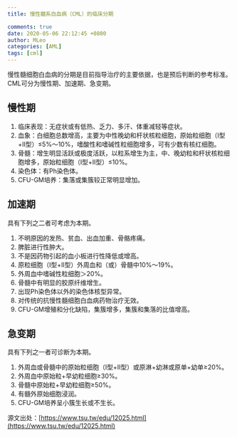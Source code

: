 ```yaml
---
title: 慢性髓系白血病（CML）的临床分期

comments: true
date: 2020-05-06 22:12:45 +0800
author: MLeo
categories: [AML] 
tags: [cml]
---
```


慢性髓细胞白血病的分期是目前指导治疗的主要依据，也是预后判断的参考标准。CML可分为慢性期、加速期、急变期。

## 慢性期

1.  临床表现：无症状或有低热、乏力、多汗、体重减轻等症状。
2.  血象：白细胞总数增高，主要为中性晚幼和杆状核粒细胞，原始粒细胞（Ⅰ型+Ⅱ型）≤5%～10%，嗜酸性和嗜碱性粒细胞增多，可有少数有核红细胞。
3.  骨髓：增生明显活跃或极度活跃，以粒系增生为主，中、晚幼粒和杆状核粒细胞增多，原始粒细胞（Ⅰ型+Ⅱ型）≤10%。
4.  染色体：有Ph染色体。
5.  CFU-GM培养：集落或集簇较正常明显增加。

## 加速期

具有下列之二者可考虑为本期。

1.  不明原因的发热、贫血、出血加重、骨骼疼痛。
2.  脾脏进行性肿大。
3.  不是因药物引起的血小板进行性降低或增高。
4.  原粒细胞（Ⅰ型+Ⅱ型）外周血和（或）骨髓中10%～19%。
5.  外周血中嗜碱性粒细胞＞20%。
6.  骨髓中有明显的胶原纤维增生。
7.  出现Ph染色体以外的染色体核型异常。
8.  对传统的抗慢性髓细胞白血病药物治疗无效。
9.  CFU-GM增殖和分化缺陷，集簇增多，集簇和集落的比值增高。

## 急变期

具有下列之一者可诊断为本期。

1.  外周血或骨髓中的原始粒细胞（Ⅰ型+Ⅱ型）或原淋+幼淋或原单+幼单≥20%。
2.  外周血中原始粒+早幼粒细胞≥30%。
3.  骨髓中原始粒+早幼粒细胞≥50%。
4.  有髓外原始细胞浸润。
5.  CFU-GM培养呈小簇生长或不生长。

源文出处：[https://www.tsu.tw/edu/12025.html](https://www.tsu.tw/edu/12025.html)

